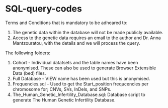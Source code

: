 # SQL-query-codes
Terms and Conditions that is mandatory to be adheared to:

1. The genetic data within the database will not be made publicly available.
2. Access to the genetic data requires an email to the author and Dr. Anna Mantzouratou, with the details and we will process the query.

The following folders:

1. Cohort - Individual datatsets and the table names have been anonymised. These can also be used to generate Browser Extensible Data (bed) files.
2. Full Database - VIEW name has been used but this is anonymised.
3. Frequencies.sql - Used to get the Start_position frequcencies per chromosome for; CNVs, SVs, InDels, and SNPs.
4. The_Human_Genetic_Infertility_Database.sql: Database script to generate The Human Genetic Infertility Database.
